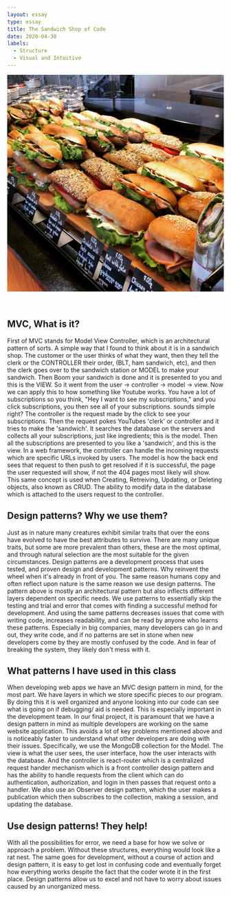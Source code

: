 ```yaml
---
layout: essay
type: essay
title: The Sandwich Shop of Code
date: 2020-04-30
labels:
  - Structure
  - Visual and Intuitive
---
```


<img class="ui massive left floated rounded image" src="/images/sandwich.jpg">
<p>&nbsp;</p>


## MVC, What is it?

First of MVC stands for Model View Controller, which is an architectural pattern of sorts. A simple way that I found to think about it is in a sandwich shop. The customer or the user thinks of what they want, then they tell the clerk or the CONTROLLER their order, (BLT, ham sandwich, etc), and then the clerk goes over to the sandwich station or MODEL to make your sandwich. Then Boom your sandwich is done and it is presented to you and this is the VIEW. So it went from the user -> controller -> model -> view. Now we can apply this to how something like Youtube works. You have a lot of subscriptions so you think, "Hey I want to see my subscriptions," and you click subscriptions, you then see all of your subscriptions. sounds simple right? The controller is the request made by the click to see your subscriptions. Then the request pokes YouTubes 'clerk' or controller and it tries to make the 'sandwich'. It searches the database on the servers and collects all your subscriptions, just like ingredients; this is the model. Then all the subscriptions are presented to you like a 'sandwich', and this is the view. In a web framework, the controller can handle the incoming requests which are specific URLs invoked by users. The model is how the back end sees that request to then push to get resolved if it is successful, the page the user requested will show, if not the 404 pages most likely will show. This same concept is used when Creating, Retreiving, Updating, or Deleting objects, also known as CRUD. The ability to modify data in the database which is attached to the users request to the controller. 

## Design patterns? Why we use them?

Just as in nature many creatures exhibit similar traits that over the eons have evolved to have the best attributes to survive. There are many unique traits, but some are more prevalent than others, these are the most optimal, and through natural selection are the most suitable for the given circumstances. Design patterns are a development process that uses tested, and proven design and development patterns. Why reinvent the wheel when it's already in front of you. The same reason humans copy and often reflect upon nature is the same reason we use design patterns. The pattern above is mostly an architectural pattern but also inflects different layers dependent on specific needs. We use patterns to essentially skip the testing and trial and error that comes with finding a successful method for development. And using the same patterns decreases issues that come with writing code, increases readability, and can be read by anyone who learns these patterns. Especially in big companies, many developers can go in and out, they write code, and if no patterns are set in stone when new developers come by they are mostly confused by the code. And in fear of breaking the system, they likely don't mess with it. 

## What patterns I have used in this class

When developing web apps we have an MVC design pattern in mind, for the most part. We have layers in which we store specific pieces to our program. By doing this it is well organized and anyone looking into our code can see what is going on if debugging/ aid is needed. This is especially important in the development team. In our final project, it is paramount that we have a design pattern in mind as multiple developers are working on the same website application. This avoids a lot of key problems mentioned above and is noticeably faster to understand what other developers are doing with their issues. Specifically, we use the MongoDB collection for the Model. The view is what the user sees, the user interface, how the user interacts with the database. And the controller is react-router which is a centralized request hander mechanism which is a front controller design pattern and has the ability to handle requests from the client which can do authentication, authorization, and login in then passes that request onto a handler. We also use an Observer design pattern, which the user makes a publication which then subscribes to the collection, making a session, and updating the database.

## Use design patterns! They help!

With all the possibilities for error, we need a base for how we solve or approach a problem. Without these structures, everything would look like a rat nest. The same goes for development, without a course of action and design pattern, it is easy to get lost in confusing code and eventually forget how everything works despite the fact that the coder wrote it in the first place. Design patterns allow us to excel and not have to worry about issues caused by an unorganized mess.
